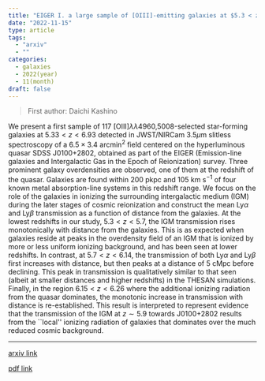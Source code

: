 ```yaml
---
title: "EIGER I. a large sample of [OIII]-emitting galaxies at $5.3 < z < 6.9$ and direct evidence for local reionization by galaxies"
date: "2022-11-15"
type: article
tags:
  - "arxiv"
  - ""
categories:
  - galaxies
  - 2022(year)
  - 11(month)
draft: false
---
```


> First author: Daichi Kashino

 We present a first sample of 117 [OIII]$\lambda\lambda$4960,5008-selected
star-forming galaxies at $5.33 < z < 6.93$ detected in JWST/NIRCam 3.5$\mu$m
slitless spectroscopy of a $6.5 \times 3.4$ arcmin$^2$ field centered on the
hyperluminous quasar SDSS J0100+2802, obtained as part of the EIGER
(Emission-line galaxies and Intergalactic Gas in the Epoch of Reionization)
survey. Three prominent galaxy overdensities are observed, one of them at the
redshift of the quasar. Galaxies are found within 200 pkpc and 105 km s$^{-1}$
of four known metal absorption-line systems in this redshift range. We focus on
the role of the galaxies in ionizing the surrounding intergalactic medium (IGM)
during the later stages of cosmic reionization and construct the mean
Ly$\alpha$ and Ly$\beta$ transmission as a function of distance from the
galaxies. At the lowest redshifts in our study, $5.3 < z < 5.7$, the IGM
transmission rises monotonically with distance from the galaxies. This is as
expected when galaxies reside at peaks in the overdensity field of an IGM that
is ionized by more or less uniform ionizing background, and has been seen at
lower redshifts. In contrast, at $5.7 < z < 6.14$, the transmission of both
Ly$\alpha$ and Ly$\beta$ first increases with distance, but then peaks at a
distance of 5 cMpc before declining. This peak in transmission is qualitatively
similar to that seen (albeit at smaller distances and higher redshifts) in the
THESAN simulations. Finally, in the region $6.15 < z < 6.26$ where the
additional ionizing radiation from the quasar dominates, the monotonic increase
in transmission with distance is re-established. This result is interpreted to
represent evidence that the transmission of the IGM at $z \sim 5.9$ towards
J0100+2802 results from the ``local'' ionizing radiation of galaxies that
dominates over the much reduced cosmic background.

---
[arxiv link](http://arxiv.org/abs/2211.08254v1)

[pdf link](http://arxiv.org/pdf/2211.08254v1)